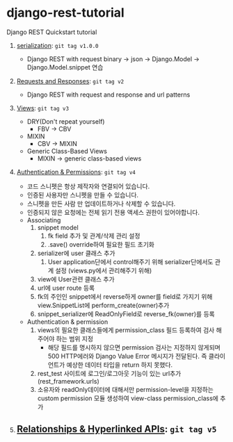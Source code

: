 # django-rest-tutorial
Django REST Quickstart tutorial


1. [serialization](https://www.django-rest-framework.org/tutorial/1-serialization/#creating-a-serializer-class): `git tag v1.0.0`
   - Django REST with request binary -> json -> Django.Model -> Django.Model.snippet 연습

2. [Requests and Responses](https://www.django-rest-framework.org/tutorial/2-requests-and-responses/): `git tag v2`
   - Django REST with request and response and url patterns

3. [Views](https://www.django-rest-framework.org/tutorial/3-class-based-views/): `git tag v3`
   - DRY(Don't repeat yourself)
     - FBV -> CBV
   - MIXIN
     - CBV -> MIXIN
   - Generic Class-Based Views
     - MIXIN -> generic class-based views

4. [Authentication & Permissions](https://www.django-rest-framework.org/tutorial/4-authentication-and-permissions/): `git tag v4`
   - 코드 스니펫은 항상 제작자와 연결되어 있습니다.
   - 인증된 사용자만 스니펫을 만들 수 있습니다.
   - 스니펫을 만든 사람 만 업데이트하거나 삭제할 수 있습니다.
   - 인증되지 않은 요청에는 전체 읽기 전용 액세스 권한이 있어야합니다.
   - Associating
     1. snippet model
        1. fk field 추가 및 관계/삭제 관리 설정
        2. .save() override하여 필요한 필드 초기화
     2. serializer에 user 클래스 추가
        1. User application단에서 control해주기 위해 serializer단에서도 관계 설정 (views.py에서 관리해주기 위해)
     3. view에 User관련 클래스 추가
     4. url에 user route 등록
     5. fk의 주인인 snippet에서 reverse하게 owner를 field로 가지기 위해 view.SnippetList에 perform_create(owner)추가
     6. snippet_serializer에 ReadOnlyField로 reverse_fk(owner)를 등록
   - Authentication & permission
     1. views의 필요한 클래스들에게 permission_class 필드 등록하여 검사 해주어야 하는 범위 지정
        - 해당 필드를 명시하지 않으면 permission 검사는 지정하지 않게되며 500 HTTP에러와 Django Value Error 메시지가 전달된다. 즉 클라이언트가 예상한 데이터 타입을 return 하지 못했다. 
     2. rest_test 사이트에 로그인/로그아웃 기능이 있는 url추가 (rest_framework.urls)
     3. 소유자와 readOnly데이터에 대해서만 permission-level을 지정하는 custom permission 모듈 생성하여 view-class permission_class에 추가
5. [Relationships & Hyperlinked APIs](https://www.django-rest-framework.org/tutorial/5-relationships-and-hyperlinked-apis/): `git tag v5`
   -  